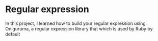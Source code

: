 # Regular expression

In this project, I learned how to build your regular expression using Oniguruma, a regular expression library that which is used by Ruby by default



